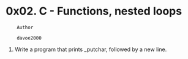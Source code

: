 #		0x02. C - Functions, nested loops



		Author

		davoe2000

1.  Write a program that prints _putchar, followed by a new line.
